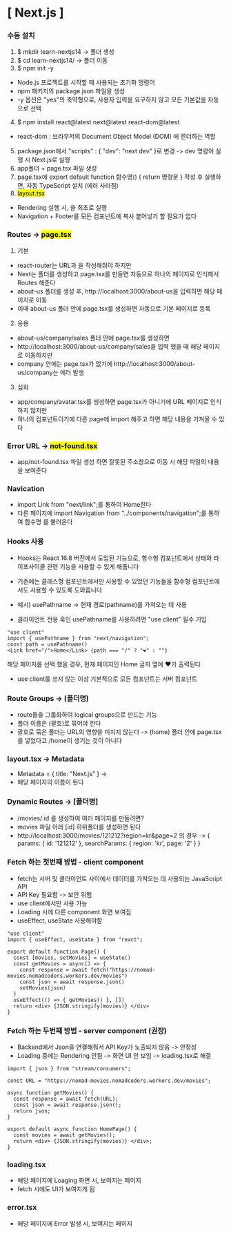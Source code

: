 # [ Next.js ]

### 수동 설치

1. $ mkdir learn-nextjs14 -> 폴더 생성
2. $ cd learn-nextjs14/ -> 폴더 이동
3. $ npm init -y

- Node.js 프로젝트를 시작할 때 사용되는 초기화 명령어
- npm 패키지의 package.json 파일을 생성
- -y 옵션은 "yes"의 축약형으로, 사용자 입력을 요구하지 않고 모든 기본값을 자동으로 선택

4. $ npm install react@latest next@latest react-dom@latest

- react-dom : 브라우저의 Document Object Model (DOM) 에 렌더하는 역할

5. package.json에서 "scripts" : { "dev": "next dev" }로 변경 -> dev 명령어 실행 시 Next.js로 실행
6. app폴더 + page.tsx 파일 생성
7. page.tsx에 export default function 함수명() { return 명령문 } 작성 후 실행하면, 자동 TypeScript 설치 (에러 사라짐)
8. <mark> layout.tsx </mark>

- Rendering 실행 시, <Layout><Layout/>을 최초로 실행
- Navigation + Footer를 모든 컴포넌트에 복사 붙어넣기 할 필요가 없다

### Routes -> <mark> page.tsx </mark>

1. 기본

- react-router는 URL과 <Home/>을 작성해줘야 하지만
- Next는 폴더를 생성하고 page.tsx를 만들면 자동으로 하나의 페이지로 인식해서 Routes 해준다
- about-us 폴더를 생성 후, http://localhost:3000/about-us을 입력하면 해당 페이지로 이동
- 이때 about-us 폴더 안에 page.tsx를 생성하면 자동으로 기본 페이지로 등록

2. 응용

- about-us/company/sales 폴더 안에 page.tsx를 생성하면
- http://localhost:3000/about-us/company/sales을 입력 했을 때 해당 페이지로 이동하지만
- company 안에는 page.tsx가 없기에 http://localhost:3000/about-us/company는 에러 발생

3. 심화

- app/company/avatar.tsx를 생성하면 page.tsx가 아니기에 URL 페이지로 인식하지 않지만
- 하나의 컴포넌트이기에 다른 page에 import 해주고 <Avatar/>하면 해당 내용을 가져올 수 있다

### Error URL -> <mark> not-found.tsx </mark>

- app/not-found.tsx 파일 생성 하면 잘못된 주소창으로 이동 시 해당 파일의 내용을 보여준다

### Navication

- import Link from "next/link";를 통하여 <Link href="/">Home</Link>한다
- 다른 페이지에 import Navigation from "../components/navigation";를 통하여 함수명 </Navication>를 불러온다

### Hooks 사용

- Hooks는 React 16.8 버전에서 도입된 기능으로, 함수형 컴포넌트에서 상태와 라이프사이클 관련 기능을 사용할 수 있게 해줍니다
- 기존에는 클래스형 컴포넌트에서만 사용할 수 있었던 기능들을 함수형 컴포넌트에서도 사용할 수 있도록 도와줍니다

- 예시) usePathname -> 현재 경로(pathname)를 가져오는 데 사용
- 클라이언트 전용 훅인 usePathname를 사용하려면 "use client" 필수 기입

```
"use client"
import { usePathname } from "next/navigation";
const path = usePathname()
<Link href="/">Home</Link> {path === "/" ? "❤" : ""}
```

해당 페이지를 선택 했을 경우, 현재 페이지인 Home 글자 옆에 ❤가 출력된다

- use client를 쓰지 않는 이상 기본적으로 모든 컴포넌트는 서버 컴포넌트

### Route Groups -> (폴더명)

- route들을 그룹화하여 logical groups으로 만드는 기능
- 폴더 이름은 (괄호)로 묶어야 한다
- 괄호로 묶은 폴더는 URL의 영향을 미치지 않는다
  -> (home) 폴더 안에 page.tsx를 넣었다고 /home이 생기는 것이 아니다

### layout.tsx -> Metadata

- Metadata = { title: "Next.js" } -> <title>Next.js</title>
- 해당 페이지의 이름이 된다

### Dynamic Routes -> [폴더명]

- /movies/:id 를 생성하여 여러 페이지를 만들려면?
- movies 파일 아래 [id] 하위폴더를 생성하면 된다
- http://localhost:3000/movies/121212?region=kr&page=2 의 경우
  -> { params: { id: '121212' }, searchParams: { region: 'kr', page: '2' } }

### Fetch 하는 첫번째 방법 - client component

- fetch는 서버 및 클라이언트 사이에서 데이터를 가져오는 데 사용되는 JavaScript API
- API Key 필요함 -> 보안 위험
- use client에서만 사용 가능
- Loading 시에 다른 component 화면 보여짐
- useEffect, useState 사용해야함

```
"use client"
import { useEffect, useState } from "react";

export default function Page() {
  const [movies, setMovies] = useState()
  const getMovies = async() => {
    const response = await fetch("https://nomad-movies.nomadcoders.workers.dev/movies")
    const json = await response.json()
    setMovies(json)
  }
  useEffect(() => { getMovies() }, [])
  return <div> {JSON.stringify(movies)} </div>
}
```

### Fetch 하는 두번째 방법 - server component (권장)

- Backend에서 Json을 연결해줘서 API Key가 노출되지 않음 -> 안정성
- Loading 중에는 Rendering 안됨 -> 화면 UI 안 보임 -> loading.tsx로 해결

```
import { json } from "stream/consumers";

const URL = "https://nomad-movies.nomadcoders.workers.dev/movies";

async function getMovies() {
  const response = await fetch(URL);
  const json = await response.json();
  return json;
}

export default async function HomePage() {
  const movies = await getMovies();
  return <div> {JSON.stringify(movies)} </div>;
}
```

### loading.tsx
- 해당 페이지에 Loaging 화면 시, 보여지는 페이지
- fetch 시에도 UI가 보여지게 됨

### error.tsx
- 해당 페이지에 Error 발생 시, 보여지는 페이지